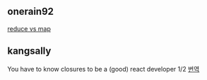 <h2>onerain92</h2><a href="https://www.notion.so/study66/Array-reduce-vs-chaining-vs-for-loop-9978a3a1d4bb40ae84e39e83dec0fb25#98b44449b24741ee87016f791a195904">reduce vs map</a><h2>kangsally</h2>You have to know closures to be a (good) react developer 1/2 <a href="https://www.notion.so/study66/2021-08-28-You-Have-to-Know-Closures-to-be-a-Good-React-Developer-a08ea654796448f2be3f2cc6a9a69962">번역</a>